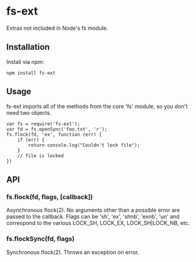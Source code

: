 fs-ext
======

Extras not included in Node's fs module.

Installation
------------

Install via npm:

    npm install fs-ext

Usage
-----

fs-ext imports all of the methods from the core 'fs' module, so you don't
need two objects.

    var fs = require('fs-ext');
    var fd = fs.openSync('foo.txt', 'r');
    fs.flock(fd, 'ex', function (err) {
        if (err) {
            return console.log("Couldn't lock file");
        }
        // file is locked
    })

API
---

### fs.flock(fd, flags, [callback])

Asynchronous flock(2). No arguments other than a possible error are passed to
the callback. Flags can be 'sh', 'ex', 'shnb', 'exnb', 'un' and correspond
to the various LOCK_SH, LOCK_EX, LOCK_SH|LOCK_NB, etc.

### fs.flockSync(fd, flags)

Synchronous flock(2). Throws an exception on error.
